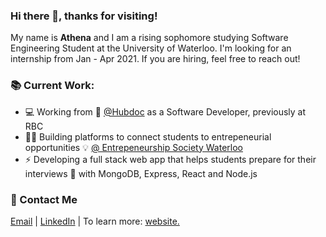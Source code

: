 ### Hi there 👋, thanks for visiting!
My name is **Athena** and I am a rising sophomore studying Software Engineering Student at the University of Waterloo.
I'm looking for an internship from Jan - Apr 2021. If you are hiring, feel free to reach out!

### 📚 Current Work:

- 💻 Working from 🏡 [@Hubdoc](https://www.hubdoc.com/) as a Software Developer, previously at RBC
- 👩‍💻 Building platforms to connect students to entrepeneurial opportunities 💡 [@ Entrepeneurship Society Waterloo](https://entsoc.ca/)
- ⚡ Developing a full stack web app that helps students prepare for their interviews 💼 with MongoDB, Express, React and Node.js

### 📧 Contact Me 
[Email](mailto:athenaparthenos2@gmail.com) | [LinkedIn](https://www.linkedin.com/in/athena-liu) | To learn more: [website.](http://athenalry.github.io/)
<!--
**athenalry/athenalry** is a ✨ _special_ ✨ repository because its `README.md` (this file) appears on your GitHub profile.
- 💭 Curious about NLP and have learned about the basics of Machine Learning on Coursera

Here are some ideas to get you started:

- 🔭 I’m currently working on ...
- 🌱 I’m currently learning ...
- 👯 I’m looking to collaborate on ...
- 🤔 I’m looking for help with ...
- 💬 Ask me about ...
- 📫 How to reach me: ...
- 😄 Pronouns: ...
- ⚡ Fun fact: ...
-->
